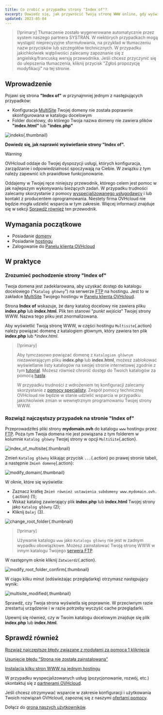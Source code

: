 ```yaml
---
title: Co zrobić w przypadku strony "Index of"?
excerpt: Dowiedz się, jak przywrócić Twoją stronę WWW online, gdy wyświetla ona stronę "Index of"
updated: 2023-05-04
---
```


> [!primary]
> Tłumaczenie zostało wygenerowane automatycznie przez system naszego partnera SYSTRAN. W niektórych przypadkach mogą wystąpić nieprecyzyjne sformułowania, na przykład w tłumaczeniu nazw przycisków lub szczegółów technicznych. W przypadku jakichkolwiek wątpliwości zalecamy zapoznanie się z angielską/francuską wersją przewodnika. Jeśli chcesz przyczynić się do ulepszenia tłumaczenia, kliknij przycisk "Zgłoś propozycję modyfikacji" na tej stronie.
>

## Wprowadzenie 

Pojawi się strona **"Index of"** w przynajmniej jednym z następujących przypadków:

- Konfiguracja [MultiSite](/pages/web_cloud/web_hosting/multisites_configure_multisite) Twojej domeny nie została poprawnie skonfigurowana w katalogu docelowym
- Folder docelowy, do którego Twoja nazwa domeny nie zawiera plików **"index.html"** lub **"index.php"**

![indeks](images/index-of.png){.thumbnail}

**Dowiedz się, jak naprawić wyświetlanie strony "Index of".**

> [!warning]
>
> OVHcloud oddaje do Twojej dyspozycji usługi, których konfiguracja, zarządzanie i odpowiedzialność spoczywają na Ciebie. W związku z tym należy zapewnić ich prawidłowe funkcjonowanie.
>
> Oddajemy w Twojej ręce niniejszy przewodnik, którego celem jest pomoc w jak najlepszym wykonywaniu bieżących zadań. W przypadku trudności zalecamy skorzystanie z pomocy [wyspecjalizowanego usługodawcy](/links/partner) i lub kontakt z producentem oprogramowania. Niestety firma OVHcloud nie będzie mogła udzielić wsparcia w tym zakresie. Więcej informacji znajduje się w sekcji [Sprawdź również](#go-further) ten przewodnik.

>

## Wymagania początkowe

- Posiadanie [domeny](/links/web/domains)
- Posiadanie [hostingu](/links/web/hosting)
- Zalogowanie do [Panelu klienta OVHcloud](/links/manager)

## W praktyce

### Zrozumieć pochodzenie strony "Index of"

Twoja domena jest zadeklarowana, aby uzyskać dostęp do katalogu docelowego ("`Katalog główny`") na serwerze [FTP](/pages/web_cloud/web_hosting/ftp_connection) na hostingu. Jest to w zakładce [MultiSite](/pages/web_cloud/web_hosting/multisites_configure_multisite) Twojego hostingu w [Panelu klienta OVHcloud](/links/manager).

Strona **Index of** wskazuje, że dany katalog docelowy nie zawiera pliku **index.php** lub **index.html**. Plik ten stanowi "*punkt wejścia*" Twojej strony WWW. Nazwa tego pliku jest znormalizowana.

Aby wyświetlić Twoją stronę WWW, w części hostingu `Multisite`{.action} należy powiązać domenę z katalogiem głównym, który zawiera ten plik **index.php** lub **index.html*.

> [!primary]
>
> Aby tymczasowo powiązać domenę z `Katalogiem głównym` niezawierającym pliku **index.php** lub **index.html**, możesz zablokować wyświetlanie listy katalogów na swojej stronie internetowej zgodnie z tym [tutorial](/pages/web_cloud/web_hosting/htaccess_what_else_can_you_do#blokada-listowania-zawartosci-katalogu). Możesz również chronić dostęp do Twoich katalogów za pomocą [hasła](/pages/web_cloud/web_hosting/htaccess_protect_directory_by_password).
>
> W przypadku trudności z wdrożeniem tej konfiguracji zalecamy skorzystanie z [pomocy specjalisty](/links/partner). Zespół pomocy technicznej OVHcloud nie będzie w stanie udzielić wsparcia w przypadku jakichkolwiek zmian w wewnętrznym programowaniu Twojej strony WWW.

### Rozwiąż najczęstszy przypadek na stronie "Index of"

Przeprowadziłeś pliki strony **mydomain.ovh** do katalogu `www` hostingu przez [FTP](/pages/web_cloud/web_hosting/ftp_connection). Poza tym Twoja domena nie jest powiązana z tym folderem w kolumnie `Katalog główny` Twojej strony w opcji `MultiSite`{.action}.

![index_of_multisite](images/root-folders-empty.png){.thumbnail}

Zmień `Katalog główny` klikając przycisk `...`{.action} po prawej stronie tabeli, a następnie `Zmień domenę`{.action}:

![modify_domain](images/modify-domain.png){.thumbnail}

W oknie, które się wyświetla:

* Zaznacz kratkę `Zmień również ustawienia subdomeny www.mydomain.ovh.`{.action} (1);
* Wskaż katalog zawierający plik **index.php** lub **index.html** Twojej strony jako `Katalog główny` (2);
* Kliknij `Dalej` (3).

![change_root_folder](images/change-root-folder-step-1.png){.thumbnail}

> [!primary]
>
> Używanie katalogu `www` jako `Katalogu główny` nie jest w żadnym wypadku obowiązkowe. Możesz zainstalować Twoją stronę WWW w innym katalogu Twojego [serwera FTP](/pages/web_cloud/web_hosting/ftp_connection).
>

W następnym oknie kliknij `Zatwierdź`{.action}.

![modify_root_folder_confirm](images/change-root-folder-step-2.png){.thumbnail}

W ciągu kilku minut (odświeżając przeglądarkę) otrzymasz następujący wynik:

![multisite_modified](images/root-folders-full-www.png){.thumbnail}

Sprawdź, czy Twoja strona wyświetla się poprawnie. W przeciwnym razie zrestartuj urządzenie i w razie potrzeby wyczyść cache przeglądarki.

Upewnij się również, czy w Twoim katalogu docelowym znajduje się plik **index.php** lub **index.html**.

## Sprawdź również <a name="go-further"></a>

[Rozwiąż najczęstsze błędy związane z modułami za pomocą 1 kliknięcia](/pages/web_cloud/web_hosting/diagnostic_errors_module1clic)

[Usunięcie błędu "Strona nie została zainstalowana"](/pages/web_cloud/web_hosting/multisites_website_not_installed)

[Instalacja kilku stron WWW na jednym hostingu](/pages/web_cloud/web_hosting/multisites_configure_multisite)

W przypadku wyspecjalizowanych usług (pozycjonowanie, rozwój, etc.) skontaktuj się z [partnerami OVHcloud](/links/partner).

Jeśli chcesz otrzymywać wsparcie w zakresie konfiguracji i użytkowania Twoich rozwiązań OVHcloud, zapoznaj się z naszymi [ofertami pomocy](/links/support).

Dołącz do [grona naszych użytkowników](/links/community). 